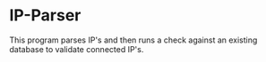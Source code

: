# IP-Parser
This program parses IP's and then runs a check against an existing database to validate connected IP's.
